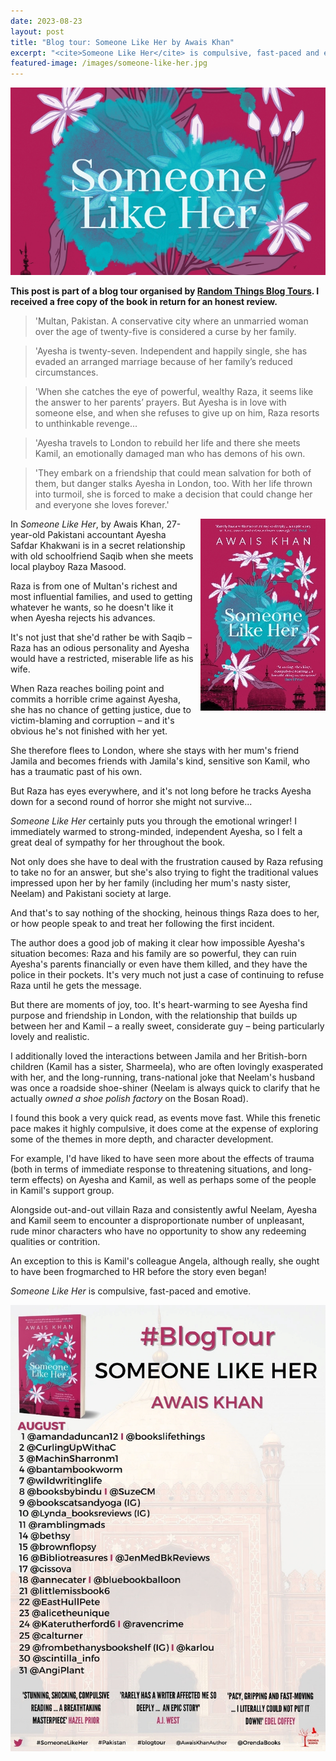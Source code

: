 ```yaml
---
date: 2023-08-23
layout: post
title: "Blog tour: Someone Like Her by Awais Khan"
excerpt: "<cite>Someone Like Her</cite> is compulsive, fast-paced and emotive."
featured-image: /images/someone-like-her.jpg
---
```


![Someone Like Her](/images/someone-like-her.jpg)

**This post is part of a blog tour organised by [Random Things Blog Tours](http://randomthingsthroughmyletterbox.blogspot.com/p/services-to-publishers-authors-blog.html). I received a free copy of the book in return for an honest review.**

> 'Multan, Pakistan. A conservative city where an unmarried woman over the age of twenty-five is considered a curse by her family.

> 'Ayesha is twenty-seven. Independent and happily single, she has evaded an arranged marriage because of her family’s reduced circumstances.

> 'When she catches the eye of powerful, wealthy Raza, it seems like the answer to her parents’ prayers. But Ayesha is in love with someone else, and when she refuses to give up on him, Raza resorts to unthinkable revenge...

> 'Ayesha travels to London to rebuild her life and there she meets Kamil, an emotionally damaged man who has demons of his own.

> 'They embark on a friendship that could mean salvation for both of them, but danger stalks Ayesha in London, too. With her life thrown into turmoil, she is forced to make a decision that could change her and everyone she loves forever.'

<img src="/images/someone-like-her-200.jpg" alt="Someone Like Her" style="float: right; margin-bottom: 10px; margin-left: 10px;">

In <cite>Someone Like Her</cite>, by Awais Khan, 27-year-old Pakistani accountant Ayesha Safdar Khakwani is in a secret relationship with old schoolfriend Saqib when she meets local playboy Raza Masood.

Raza is from one of Multan's richest and most influential families, and used to getting whatever he wants, so he doesn't like it when Ayesha rejects his advances. 

It's not just that she'd rather be with Saqib &ndash; Raza has an odious personality and Ayesha would have a restricted, miserable life as his wife.

When Raza reaches boiling point and commits a horrible crime against Ayesha, she has no chance of getting justice, due to victim-blaming and corruption &ndash; and it's obvious he's not finished with her yet.

She therefore flees to London, where she stays with her mum's friend Jamila and becomes friends with Jamila's kind, sensitive son Kamil, who has a traumatic past of his own.

But Raza has eyes everywhere, and it's not long before he tracks Ayesha down for a second round of horror she might not survive...

<cite>Someone Like Her</cite> certainly puts you through the emotional wringer! I immediately warmed to strong-minded, independent Ayesha, so I felt a great deal of sympathy for her throughout the book.

Not only does she have to deal with the frustration caused by Raza refusing to take no for an answer, but she's also trying to fight the traditional values impressed upon her by her family (including her mum's nasty sister, Neelam) and Pakistani society at large.

And that's to say nothing of the shocking, heinous things Raza does to her, or how people speak to and treat her following the first incident.

The author does a good job of making it clear how impossible Ayesha's situation becomes: Raza and his family are so powerful, they can ruin Ayesha's parents financially or even have them killed, and they have the police in their pockets. It's very much not just a case of continuing to refuse Raza until he gets the message.

But there are moments of joy, too. It's heart-warming to see Ayesha find purpose and friendship in London, with the relationship that builds up between her and Kamil &ndash; a really sweet, considerate guy &ndash; being particularly lovely and realistic.

I additionally loved the interactions between Jamila and her British-born children (Kamil has a sister, Sharmeela), who are often lovingly exasperated with her, and the long-running, trans-national joke that Neelam's husband was once a roadside shoe-shiner (Neelam is always quick to clarify that he actually *owned a shoe polish factory* on the Bosan Road).

I found this book a very quick read, as events move fast. While this frenetic pace makes it highly compulsive, it does come at the expense of exploring some of the themes in more depth, and character development.

For example, I'd have liked to have seen more about the effects of trauma (both in terms of immediate response to threatening situations, and long-term effects) on Ayesha and Kamil, as well as perhaps some of the people in Kamil's support group.

Alongside out-and-out villain Raza and consistently awful Neelam, Ayesha and Kamil seem to encounter a disproportionate number of unpleasant, rude minor characters who have no opportunity to show any redeeming qualities or contrition.

An exception to this is Kamil's colleague Angela, although really, she ought to have been frogmarched to HR before the story even began!

<cite>Someone Like Her</cite> is compulsive, fast-paced and emotive.

![Someone Like Her blog tour banner](/images/someone-like-her-banner.jpg)